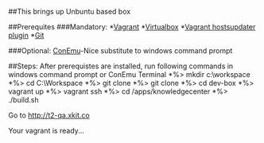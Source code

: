##This brings up Unbuntu based box

##Prerequites
###Mandatory:
*[Vagrant](https://dl.bintray.com/mitchellh/vagrant/vagrant_1.6.5.msi)
*[Virtualbox](http://download.virtualbox.org/virtualbox/4.3.16/VirtualBox-4.3.16-95972-Win.exe)
*[Vagrant hostsupdater plugin](https://github.com/cogitatio/vagrant-hostsupdater)
*[Git](https://github.com/msysgit/msysgit/releases/download/Git-1.9.4-preview20140929/Git-1.9.4-preview20140929.exe)

###Optional:
[ConEmu](http://code.google.com/p/conemu-maximus5/wiki/Downloads)-Nice substitute to windows command prompt

##Steps:
After prerequistes are installed, run following commands in windows command prompt or ConEmu Terminal
*%> mkdir c:\workspace
*%> cd C:\Workspace
*%> git clone <this repository>
*%> git clone <knowledgecenter repo>
*%> cd dev-box
*%> vagrant up
*%> vagrant ssh
*%> cd /apps/knowledgecenter
*%> ./build.sh

Go to http://t2-qa.xkit.co

Your vagrant is ready...
